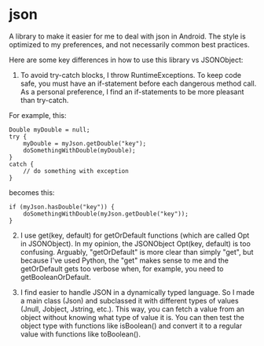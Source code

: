 # json

A library to make it easier for me to deal with json in Android. The style is optimized to my preferences, and not necessarily common best practices.

Here are some key differences in how to use this library vs JSONObject:

1. To avoid try-catch blocks, I throw RuntimeExceptions.  To keep code safe, you must have an if-statement before each dangerous method call.  As a personal preference, I find an if-statements to be more pleasant than try-catch.

For example, this:

```
Double myDouble = null;
try {
    myDouble = myJson.getDouble("key");
    doSomethingWithDouble(myDouble);
}
catch {
    // do something with exception
}
```

becomes this:

```
if (myJson.hasDouble("key")) {
    doSomethingWithDouble(myJson.getDouble("key"));
}
```

2. I use get(key, default) for getOrDefault functions (which are called Opt in JSONObject).  In my opinion, the JSONObject Opt(key, default) is too confusing.  Arguably, "getOrDefault" is more clear than simply "get", but because I've used Python, the "get" makes sense to me and the getOrDefault gets too verbose when, for example, you need to getBooleanOrDefault.

3. I find easier to handle JSON in a dynamically typed language.  So I made a main class (Json) and subclassed it with different types of values (Jnull, Jobject, Jstring, etc.).  This way, you can fetch a value from an object without knowing what type of value it is.  You can then test the object type with functions like isBoolean() and convert it to a regular value with functions like toBoolean().

